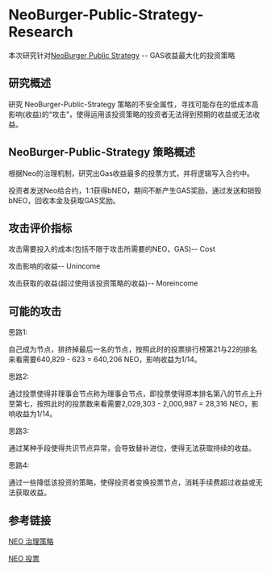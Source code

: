 # NeoBurger-Public-Strategy-Research

本次研究针对[NeoBurger Public Strategy](https://neoburger.github.io/strategy) -- GAS收益最大化的投资策略

## 研究概述

研究 NeoBurger-Public-Strategy 策略的不安全属性，寻找可能存在的低成本高影响(收益)的“攻击”，使得运用该投资策略的投资者无法得到预期的收益或无法收益。

## NeoBurger-Public-Strategy 策略概述

根据Neo的治理机制，研究出Gas收益最多的投票方式，并将逻辑写入合约中。

投资者发送Neo给合约，1:1获得bNEO，期间不断产生GAS奖励，通过发送和销毁bNEO，回收本金及获取GAS奖励。

## 攻击评价指标

攻击需要投入的成本(包括不限于攻击所需要的NEO，GAS)-- Cost 

攻击影响的收益-- Unincome

攻击获取的收益(超过使用该投资策略的收益)-- Moreincome


## 可能的攻击

思路1:

自己成为节点，排挤掉最后一名的节点，按照此时的投票排行榜第21与22的排名来看需要640,829 - 623 = 640,206 NEO，影响收益为1/14。

思路2:

通过投票使得非理事会节点称为理事会节点，即投票使得原本排名第八的节点上升至第七，按照此时的投票数来看需要2,029,303 - 2,000,987 = 28,316 NEO，影响收益为1/14。

思路3:

通过某种手段使得共识节点异常，会导致替补进位，使得无法获取持续的收益。

思路4:

通过一些降低该投资的策略，使得投资者变换投票节点，消耗手续费超过收益或无法获取收益。

## 参考链接

[NEO 治理策略](https://neo.org/gov)

[NEO 投票](https://governance.neo.org/#/)





